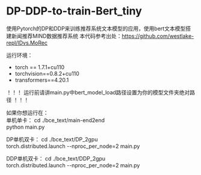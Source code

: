 # DP-DDP-to-train-Bert_tiny
使用Pytorch的DP和DDP来训练推荐系统文本模型的应用，使用bert文本模型搭建新闻推荐MIND数据推荐系统
本代码参考出处：https://github.com/westlake-repl/IDvs.MoRec

运行环境：
- torch == 1.7.1+cu110
- torchvision==0.8.2+cu110
- transformers==4.20.1

！！！ 运行前请讲main.py中bert_model_load路径设置为你的模型文件夹绝对路径 ！！！


如果你想运行在：  
单机单卡：
cd ./bce_text/main-end2end  
python main.py

DP单机双卡：
cd ./bce_text/DP_2gpu  
torch.distributed.launch --nproc_per_node=2 main.py

DDP单机双卡：
cd ./bce_text/DDP_2gpu  
torch.distributed.launch --nproc_per_node=2 main.py
